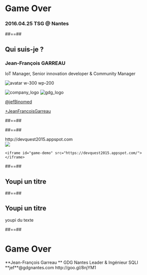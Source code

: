 <!-- .slide: data-background="./assets/images/super_hero_fotolia.png" data-state="hidefooter" class="transition first-slide" -->

# Game Over

### 2016.04.25 TSG @ **Nantes**



##==##

<!-- .slide: class="who-am-i" data-state="quit-question"-->

<div class="row_container">
    <div class="title_header"></div>
    <h2>Qui suis-je ?</h2>
    <div class="title_footer"></div>
</div> 

### Jean-François GARREAU

<!-- .element: class="descjf" -->
IoT Manager, Senior innovation developer & Community Manager

![avatar w-300 wp-200](./assets/images/jgarreau.png)


![company_logo](./assets/images/sqli_logo.png)
![gdg_logo](./assets/images/GDG-Logo-carre.png)

<!-- .element: class="twitter" -->
[@jefBinomed](http://twitter.com/jefBinomed)

<!-- .element: class="gplus" -->
[+JeanFrancoisGarreau](http://plus.google.com/+JeanFrancoisGarreau)


##==##

<!-- .slide: data-background="./assets/images/devquest_logo.png" data-state="hidefooter" class="transition"-->

##==##


<div class="url_game">
http://devquest2015.appspot.com
</div>

<div class="parent-demo center">
    <img class="center w-700" src="./assets/images/nexus6.png">

    <iframe id="game-demo" src="https://devquest2015.appspot.com/"></iframe>
</div>

##==##

<!-- .slide: data-background="./assets/images/background_sans_stands.png" data-state="hidefooter" class="transition"-->

<div class="row_container important">
    <div class="title_header"></div>
    <h2>Youpi un titre</h2>
    <div class="title_footer"></div>
</div> 

<div class="anim_mage anim"></div>

##==##

<div class="row_container important">
    <div class="title_header"></div>
    <h2>Youpi un titre</h2>
    <div class="title_footer"></div>
</div> 

youpi du texte

##==##

<!-- .slide: class="last-slide" -->



# <!-- .element: class="topic-title" --> Game Over

<!-- .element: class="presenter" --> **Jean-François Garreau  **

<!-- .element: class="work-rule" --> GDG Nantes Leader & Ingénieur SQLI  

<!-- .element: class="email" --> **jef**@gdgnantes.com  

<!-- .element: class="thank-message" --> http://goo.gl/8njYM1  
